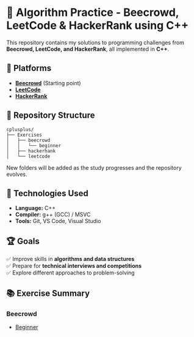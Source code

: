 # 📘 Algorithm Practice - Beecrowd, LeetCode & HackerRank using C++

This repository contains my solutions to programming challenges from **Beecrowd, LeetCode, and HackerRank**, all implemented in **C++**.

## 📌 Platforms
- **[Beecrowd](https://www.beecrowd.com/)** (Starting point)
- **[LeetCode](https://leetcode.com/)**
- **[HackerRank](https://www.hackerrank.com/)**

## 📂 Repository Structure
```filesystem
cplusplus/
├── Exercises
│   ├── beecrowd
│   │   └── beginner
│   ├── hackerhank
│   └── leetcode
````
New folders will be added as the study progresses and the repository evolves.

## 🚀 Technologies Used
- **Language:** C++
- **Compiler:** g++ (GCC) / MSVC
- **Tools:** Git, VS Code, Visual Studio

## 🏆 Goals
✅ Improve skills in **algorithms and data structures**  
✅ Prepare for **technical interviews and competitions**  
✅ Explore different approaches to problem-solving  



## 📚 Exercise Summary
### Beecrowd
- [Beginner](#beecrowd-beginner)
<!-- 
- [Ad-Hoc](#beecrowd-ad-hoc)
- [Data Structures](#beecrowd-data-structures)
- [Graphs](#beecrowd-graphs)
- [Mathematics](#beecrowd-mathematics)
- [Strings](#beecrowd-strings)
-->
